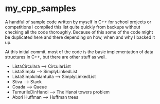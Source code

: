 # my_cpp_samples
A handful of sample code written by myself in C++ for school projects or competitions
I compiled this list quite quickly from backups without checking all the code thoroughly. Because of this some of the code might be duplicated here and there depending on how, when and why I backed it up.

At this initial commit, most of the code is the basic implementation of data structures in C++, but there are other stuff as well.

* ListaCirculara --> CircularList
* ListaSimpla --> SimplyLinkedList
* ListaSimpluInlantuita --> SimplyLinkedList
* Stiva --> Stack
* Coada --> Queue
* TurnurileDinHanoi --> The Hanoi towers problem
* Abori Huffman --> Huffman trees

